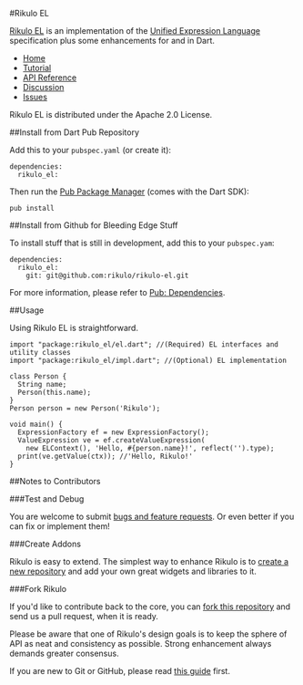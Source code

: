 #Rikulo EL

[Rikulo EL](http://rikulo.org) is an implementation of the [Unified Expression
 Language](http://en.wikipedia.org/wiki/Unified_Expression_Language) 
 specification plus some enhancements for and in Dart. 

* [Home](http://rikulo.org)
* [Tutorial](http://blog.rikulo.org/posts/2012/Sep/Tutorial/rikulo-el-an-expression-language-for-and-in-dart/)
* [API Reference](http://api.rikulo.org/rikulo-el/latest/)
* [Discussion](http://stackoverflow.com/questions/tagged/rikulo)
* [Issues](https://github.com/rikulo/rikulo-el/issues)

Rikulo EL is distributed under the Apache 2.0 License.

##Install from Dart Pub Repository

Add this to your `pubspec.yaml` (or create it):

    dependencies:
      rikulo_el:

Then run the [Pub Package Manager](http://pub.dartlang.org/doc) (comes with the Dart SDK):

    pub install

##Install from Github for Bleeding Edge Stuff

To install stuff that is still in development, add this to your `pubspec.yam`:

    dependencies:
      rikulo_el:
        git: git@github.com:rikulo/rikulo-el.git

For more information, please refer to [Pub: Dependencies](http://pub.dartlang.org/doc/pubspec.html#dependencies).

##Usage

Using Rikulo EL is straightforward.

    import "package:rikulo_el/el.dart"; //(Required) EL interfaces and utility classes
    import "package:rikulo_el/impl.dart"; //(Optional) EL implementation

    class Person {
      String name;
      Person(this.name);
    }
    Person person = new Person('Rikulo');

    void main() {
      ExpressionFactory ef = new ExpressionFactory();
      ValueExpression ve = ef.createValueExpression(
        new ELContext(), 'Hello, #{person.name}!', reflect('').type);
      print(ve.getValue(ctx)); //'Hello, Rikulo!'
    }

##Notes to Contributors

###Test and Debug

You are welcome to submit [bugs and feature requests](https://github.com/rikulo/rikulo-el/issues). Or even better if you can fix or implement them!

###Create Addons

Rikulo is easy to extend. The simplest way to enhance Rikulo is to [create a new repository](https://help.github.com/articles/create-a-repo) and add your own great widgets and libraries to it.

###Fork Rikulo

If you'd like to contribute back to the core, you can [fork this repository](https://help.github.com/articles/fork-a-repo) and send us a pull request, when it is ready.

Please be aware that one of Rikulo's design goals is to keep the sphere of API as neat and consistency as possible. Strong enhancement always demands greater consensus.

If you are new to Git or GitHub, please read [this guide](https://help.github.com/) first.
